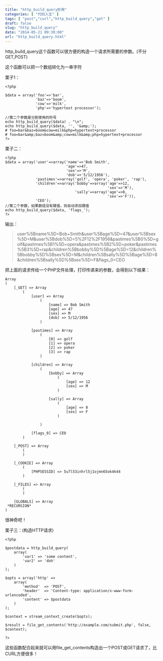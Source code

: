 ```yaml
---
title: "http_build_query妙用"
categories: [ "代码人生" ]
tags: [ "post","curl","http_build_query","get" ]
draft: false
slug: "http_build_query"
date: "2014-05-21 09:30:00"
url: "http_build_query.html"
---
```


http_build_query这个函数可以很方便的构造一个请求所需要的参数。(不分GET,POST)

这个函数可以把一个数组转化为一串字符

栗子1：
    
    <?php
     
    $data = array('foo'=>'bar',
                  'baz'=>'boom',
                  'cow'=>'milk',
                  'php'=>'hypertext processor');
     
    //第二个参数是分割使用的符号
    echo http_build_query($data) . "\n";
    echo http_build_query($data, '', '&amp;');
    # foo=bar&baz=boom&cow=milk&php=hypertext+processor
    # foo=bar&amp;baz=boom&amp;cow=milk&amp;php=hypertext+processor
    ?>
栗子二：

    <?php
    $data = array('user'=>array('name'=>'Bob Smith',
                                'age'=>47,
                                'sex'=>'M',
                                'dob'=>'5/12/1956'),
                  'pastimes'=>array('golf', 'opera', 'poker', 'rap'),
                  'children'=>array('bobby'=>array('age'=>12,
                                                   'sex'=>'M'),
                                    'sally'=>array('age'=>8,
                                                   'sex'=>'F')),
                  'CEO');
    //第二个参数，如果数组没有键值，则自动添加键值
    echo http_build_query($data, 'flags_');
    ?>
输出：

> user%5Bname%5D=Bob+Smith&user%5Bage%5D=47&user%5Bsex%5D=M&user%5Bdob%5D=5%2F12%2F1956&pastimes%5B0%5D=golf&pastimes%5B1%5D=opera&pastimes%5B2%5D=poker&pastimes%5B3%5D=rap&children%5Bbobby%5D%5Bage%5D=12&children%5Bbobby%5D%5Bsex%5D=M&children%5Bsally%5D%5Bage%5D=8&children%5Bsally%5D%5Bsex%5D=F&flags_0=CEO

把上面的请求传给一个PHP文件处理，打印传递来的参数，会得到以下结果：
    
    Array
    (
        [_GET] => Array
            (
                [user] => Array
                    (
                        [name] => Bob Smith
                        [age] => 47
                        [sex] => M
                        [dob] => 5/12/1956
                    )
     
                [pastimes] => Array
                    (
                        [0] => golf
                        [1] => opera
                        [2] => poker
                        [3] => rap
                    )
     
                [children] => Array
                    (
                        [bobby] => Array
                            (
                                [age] => 12
                                [sex] => M
                            )
     
                        [sally] => Array
                            (
                                [age] => 8
                                [sex] => F
                            )
     
                    )
     
                [flags_0] => CEO
            )
     
        [_POST] => Array
            (
            )
     
        [_COOKIE] => Array
            (
                [PHPSESSID] => 5u7l53inhrl5j1ojmn65ok4k44
            )
     
        [_FILES] => Array
            (
            )
     
        [GLOBALS] => Array
     *RECURSION*
    )
很神奇吧！

栗子三：(构造HTTP请求)

    
    <?php
     
    $postdata = http_build_query(
        array(
            'var1' => 'some content',
            'var2' => 'doh'
        )
    );
     
    $opts = array('http' =>
        array(
            'method'  => 'POST',
            'header'  => 'Content-type: application/x-www-form-urlencoded',
            'content' => $postdata
        )
    );
     
    $context = stream_context_create($opts);
     
    $result = file_get_contents('http://example.com/submit.php', false, $context);
     
    ?>

这些函数配合起来就可以用file_get_contents构造出一个POST或GET请求了，比CURL方便很多！